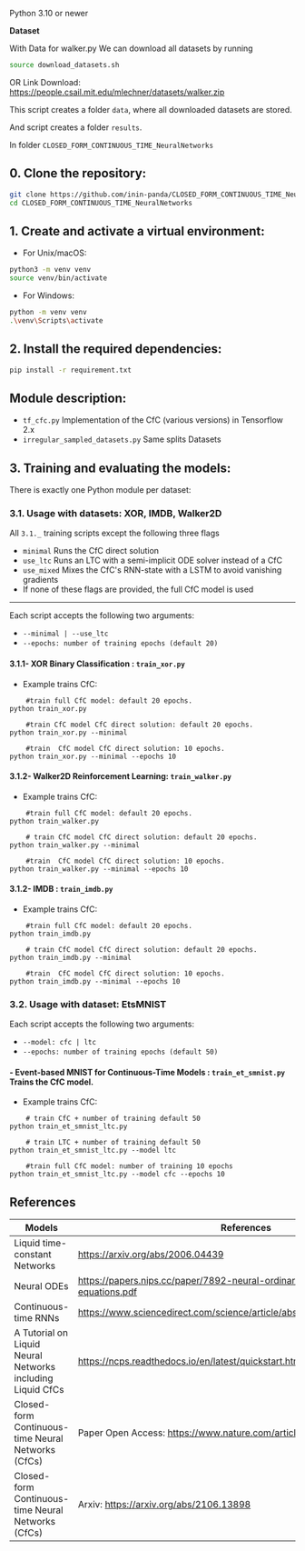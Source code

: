 Python 3.10 or newer

**Dataset**

With Data for walker.py
We can download all datasets by running
```bash
source download_datasets.sh
```
OR Link Download: https://people.csail.mit.edu/mlechner/datasets/walker.zip  

This script creates a folder ```data```, where all downloaded datasets are stored.

And script creates a folder ```results```.

In folder ```CLOSED_FORM_CONTINUOUS_TIME_NeuralNetworks```
## 0. Clone the repository:
```bash
git clone https://github.com/inin-panda/CLOSED_FORM_CONTINUOUS_TIME_NeuralNetworks.git
cd CLOSED_FORM_CONTINUOUS_TIME_NeuralNetworks
```

## 1. Create and activate a virtual environment:
- For Unix/macOS:
```bash
python3 -m venv venv
source venv/bin/activate
```
- For Windows:
```bash
python -m venv venv
.\venv\Scripts\activate
```

## 2. Install the required dependencies:
```bash
pip install -r requirement.txt
```

## Module description:
- ```tf_cfc.py``` Implementation of the CfC (various versions) in Tensorflow 2.x
- ```irregular_sampled_datasets.py``` Same splits Datasets



## 3. Training and evaluating the models:
There is exactly one Python module per dataset:
### 3.1. Usage with datasets: XOR, IMDB, Walker2D
All `3.1._` training scripts except the following three flags
- ```minimal``` Runs the CfC direct solution
- ```use_ltc``` Runs an LTC with a semi-implicit ODE solver instead of a CfC 
- ```use_mixed``` Mixes the CfC's RNN-state with a LSTM to avoid vanishing gradients
- If none of these flags are provided, the full CfC model is used
-------------------------------------

Each script accepts the following two arguments:
- ```--minimal | --use_ltc ```
- ```--epochs: number of training epochs (default 20)```
#### 3.1.1- XOR Binary Classification : ```train_xor.py``` 

- Example trains CfC:
```Bash: 
    #train full CfC model: default 20 epochs.  
python train_xor.py  

    #train CfC model CfC direct solution: default 20 epochs. 
python train_xor.py --minimal  

    #train  CfC model CfC direct solution: 10 epochs.
python train_xor.py --minimal --epochs 10 
```

#### 3.1.2- Walker2D Reinforcement Learning: ```train_walker.py``` 
- Example trains CfC:
```Bash: Example trains CfC
    #train full CfC model: default 20 epochs.  
python train_walker.py  

    # train CfC model CfC direct solution: default 20 epochs.  
python train_walker.py --minimal 

    #train  CfC model CfC direct solution: 10 epochs.
python train_walker.py --minimal --epochs 10
```

#### 3.1.2- IMDB : ```train_imdb.py``` 
- Example trains CfC:
```Bash: Example trains CfC
    #train full CfC model: default 20 epochs.  
python train_imdb.py  

    # train CfC model CfC direct solution: default 20 epochs.  
python train_imdb.py --minimal 

    #train  CfC model CfC direct solution: 10 epochs.
python train_imdb.py --minimal --epochs 10
```

### 3.2. Usage with dataset: EtsMNIST
Each script accepts the following two arguments:
- ```--model: cfc | ltc ```
- ```--epochs: number of training epochs (default 50)```
#### - Event-based MNIST for Continuous-Time Models : ```train_et_smnist.py``` Trains the CfC model.

- Example trains CfC:
```Bash: Example trains CfC
    # train CfC + number of training default 50
python train_et_smnist_ltc.py

    # train LTC + number of training default 50
python train_et_smnist_ltc.py --model ltc 

    #train full CfC model: number of training 10 epochs 
python train_et_smnist_ltc.py --model cfc --epochs 10 
```

## References
| Models | References |
| ----- | ----- |
| Liquid time-constant Networks | https://arxiv.org/abs/2006.04439 |
| Neural ODEs | https://papers.nips.cc/paper/7892-neural-ordinary-differential-equations.pdf |
| Continuous-time RNNs | https://www.sciencedirect.com/science/article/abs/pii/S089360800580125X |
| A Tutorial on Liquid Neural Networks including Liquid CfCs| https://ncps.readthedocs.io/en/latest/quickstart.html |
| Closed-form Continuous-time Neural Networks (CfCs)| Paper Open Access: https://www.nature.com/articles/s42256-022-00556-7 |
| Closed-form Continuous-time Neural Networks (CfCs)| Arxiv: https://arxiv.org/abs/2106.13898 |

